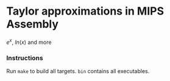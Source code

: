 # Taylor approximations in MIPS Assembly

$e^x$, $ln(x)$ and more


### Instructions
Run `make` to build all targets. `bin` contains all executables.


